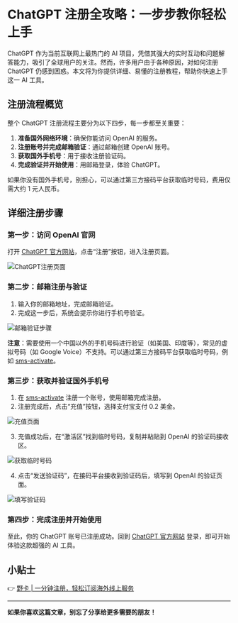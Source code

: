 # ChatGPT 注册全攻略：一步步教你轻松上手

ChatGPT 作为当前互联网上最热门的 AI 项目，凭借其强大的实时互动和问题解答能力，吸引了全球用户的关注。然而，许多用户由于各种原因，对如何注册 ChatGPT 仍感到困惑。本文将为你提供详细、易懂的注册教程，帮助你快速上手这一 AI 工具。

## 注册流程概览

整个 ChatGPT 注册流程主要分为以下四步，每一步都至关重要：

1. **准备国外网络环境**：确保你能访问 OpenAI 的服务。
2. **注册账号并完成邮箱验证**：通过邮箱创建 OpenAI 账号。
3. **获取国外手机号**：用于接收注册验证码。
4. **完成验证并开始使用**：用邮箱登录，体验 ChatGPT。

如果你没有国外手机号，别担心，可以通过第三方接码平台获取临时号码，费用仅需大约 1 元人民币。

## 详细注册步骤

### 第一步：访问 OpenAI 官网

打开 [ChatGPT 官方网站](https://chat.openai.com/auth/login)，点击“注册”按钮，进入注册页面。

![ChatGPT注册页面](https://yunir.cn/wp-content/themes/zibll/img/thumbnail-lg.svg)

### 第二步：邮箱注册与验证

1. 输入你的邮箱地址，完成邮箱验证。
2. 完成这一步后，系统会提示你进行手机号验证。

![邮箱验证步骤](https://yunir.cn/wp-content/themes/zibll/img/thumbnail-lg.svg)

**注意**：需要使用一个中国以外的手机号码进行验证（如美国、印度等），常见的虚拟号码（如 Google Voice）不支持。可以通过第三方接码平台获取临时号码，例如 [sms-activate](https://sms-activate.org)。

### 第三步：获取并验证国外手机号

1. 在 [sms-activate](https://sms-activate.org) 注册一个账号，使用邮箱完成注册。
2. 注册完成后，点击“充值”按钮，选择支付宝支付 0.2 美金。

![充值页面](https://yunir.cn/wp-content/themes/zibll/img/thumbnail-lg.svg)

3. 充值成功后，在“激活区”找到临时号码，复制并粘贴到 OpenAI 的验证码接收区。

![获取临时号码](https://yunir.cn/wp-content/themes/zibll/img/thumbnail-lg.svg)

4. 点击“发送验证码”，在接码平台接收到验证码后，填写到 OpenAI 的验证页面。

![填写验证码](https://yunir.cn/wp-content/themes/zibll/img/thumbnail-lg.svg)

### 第四步：完成注册并开始使用

至此，你的 ChatGPT 账号已注册成功。回到 [ChatGPT 官方网站](https://chat.openai.com/auth/login) 登录，即可开始体验这款超强的 AI 工具。

## 小贴士

👉 [野卡 | 一分钟注册，轻松订阅海外线上服务](https://bbtdd.com/yeka)

---

**如果你喜欢这篇文章，别忘了分享给更多需要的朋友！**